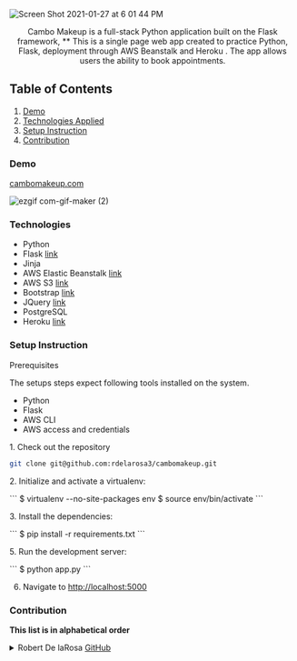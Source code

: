 ![Screen Shot 2021-01-27 at 6 01 44 PM](https://user-images.githubusercontent.com/40813295/106070276-c5e8e680-60c9-11eb-8ee4-964fd2932e8f.png)
<b></b>
<p align="center"> 
Cambo Makeup is a full-stack Python application built on the Flask framework, ** This is a single page web app created to practice Python, Flask, deployment through AWS Beanstalk and Heroku . The app allows users the ability to book appointments. 
</p>

## Table of Contents
1. [Demo](https://github.com/rdelarosa3/cambomakeup#demo)
2. [Technologies Applied](https://github.com/rdelarosa3/cambomakeup#technologies)
3. [Setup Instruction](https://github.com/rdelarosa3/cambomakeup#setup-instruction)
4. [Contribution](https://github.com/rdelarosa3/cambomakeup#contribution)
### Demo
[cambomakeup.com](http://www.cambomakeup.com//)

![ezgif com-gif-maker (2)](https://user-images.githubusercontent.com/40813295/106070374-f4ff5800-60c9-11eb-922c-eb577bd9c3b1.gif)                         
### Technologies
- Python
- Flask [link](https://flask.palletsprojects.com/en/1.1.x/)
- Jinja 
- AWS Elastic Beanstalk [link](https://aws.amazon.com/s3/)
- AWS S3 [link](https://aws.amazon.com/elasticbeanstalk/)
- Bootstrap [link](https://getbootstrap.com/)
- JQuery [link](https://jquery.com/)
- PostgreSQL
- Heroku [link](https://www.heroku.com/)


### Setup Instruction

<p>Prerequisites

The setups steps expect following tools installed on the system.

- Python
- Flask
- AWS CLI
- AWS access and credentials

<p>1. Check out the repository </p>

```bash
git clone git@github.com:rdelarosa3/cambomakeup.git
```

<p>2. Initialize and activate a virtualenv: </p>
  ```
  $ virtualenv --no-site-packages env
  $ source env/bin/activate
  ```

<p>3. Install the dependencies: </p>
  ```
  $ pip install -r requirements.txt
  ```

<p>5. Run the development server: </p>
  ```
  $ python app.py
  ```

6. Navigate to [http://localhost:5000](http://localhost:5000)

### Contribution
**This list is in alphabetical order**

<details>
  <summary>Robert De laRosa <a href="https://github.com/rdelarosa3" target="_blank">GitHub</a></summary>

  1. Deployment on AWS Elastic Beanstalk and Heroku
  2. Integration of AWS S3 for remote file storage
  3. Integration of Setmore booking system.
  4. UX/UI design using JS, CSS, JQuery, and Bootstrap library
  5. Implementation of Instagram gallery through AJAX and CORS anywhere without API 
</details>

